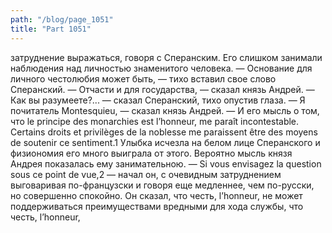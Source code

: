 ```yaml
---
path: "/blog/page_1051"
title: "Part 1051"
---
```


затруднение выражаться, говоря с Сперанским. Его слишком занимали наблюдения над личностью знаменитого человека.
— Основание для личного честолюбия может быть, — тихо вставил свое слово Сперанский.
— Отчасти и для государства, — сказал князь Андрей.
— Как вы разумеете?... — сказал Сперанский, тихо опустив глаза.
— Я почитатель Montesquieu, — сказал князь Андрей. — И его мысль о том, что le principe des monarchies est l’honneur, me paraît incontestable. Certains droits et privilèges de la noblesse me paraissent être des moyens de soutenir ce sentiment.1
Улыбка исчезла на белом лице Сперанского и физиономия его много выиграла от этого. Вероятно мысль князя Андрея показалась ему занимательною.
— Si vous envisagez la question sous ce point de vue,2 — начал он, с очевидным затруднением выговаривая по-французски и говоря еще медленнее, чем по-русски, но совершенно спокойно. Он сказал, что честь, l’honneur, не может поддерживаться преимуществами вредными для хода службы, что честь, l’honneur,
